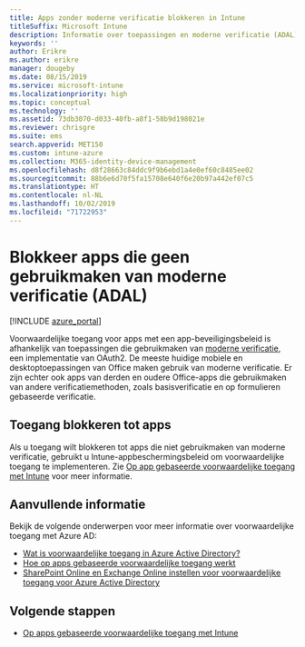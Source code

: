 ```yaml
---
title: Apps zonder moderne verificatie blokkeren in Intune
titleSuffix: Microsoft Intune
description: Informatie over toepassingen en moderne verificatie (ADAL) met Microsoft Intune.
keywords: ''
author: Erikre
ms.author: erikre
manager: dougeby
ms.date: 08/15/2019
ms.service: microsoft-intune
ms.localizationpriority: high
ms.topic: conceptual
ms.technology: ''
ms.assetid: 73db3070-d033-40fb-a8f1-58b9d198021e
ms.reviewer: chrisgre
ms.suite: ems
search.appverid: MET150
ms.custom: intune-azure
ms.collection: M365-identity-device-management
ms.openlocfilehash: d8f28663c84ddc9f9b6ebd1a4e0ef60c8485ee02
ms.sourcegitcommit: 88b6e6d70f5fa15708e640f6e20b97a442ef07c5
ms.translationtype: HT
ms.contentlocale: nl-NL
ms.lasthandoff: 10/02/2019
ms.locfileid: "71722953"
---
```

# <a name="block-apps-that-dont-use-modern-authentication-adal"></a>Blokkeer apps die geen gebruikmaken van moderne verificatie (ADAL)

[!INCLUDE [azure_portal](../includes/azure_portal.md)]

Voorwaardelijke toegang voor apps met een app-beveiligingsbeleid is afhankelijk van toepassingen die gebruikmaken van [moderne verificatie](https://support.office.com/article/Using-Office-365-modern-authentication-with-Office-clients-776c0036-66fd-41cb-8928-5495c0f9168a), een implementatie van OAuth2. De meeste huidige mobiele en desktoptoepassingen van Office maken gebruik van moderne verificatie. Er zijn echter ook apps van derden en oudere Office-apps die gebruikmaken van andere verificatiemethoden, zoals basisverificatie en op formulieren gebaseerde verificatie.

## <a name="block-access-to-apps"></a>Toegang blokkeren tot apps

Als u toegang wilt blokkeren tot apps die niet gebruikmaken van moderne verificatie, gebruikt u Intune-appbeschermingsbeleid om voorwaardelijke toegang te implementeren. Zie [Op app gebaseerde voorwaardelijke toegang met Intune](app-based-conditional-access-intune.md) voor meer informatie.

## <a name="additional-information"></a>Aanvullende informatie

Bekijk de volgende onderwerpen voor meer informatie over voorwaardelijke toegang met Azure AD:
- [Wat is voorwaardelijke toegang in Azure Active Directory?](https://docs.microsoft.com/azure/active-directory/conditional-access/overview)
- [Hoe op apps gebaseerde voorwaardelijke toegang werkt](app-based-conditional-access-intune.md#how-app-based-conditional-access-works)
- [SharePoint Online en Exchange Online instellen voor voorwaardelijke toegang voor Azure Active Directory](https://docs.microsoft.com/azure/active-directory/conditional-access/conditional-access-for-exo-and-spo)

## <a name="next-steps"></a>Volgende stappen

- [Op apps gebaseerde voorwaardelijke toegang met Intune](app-based-conditional-access-intune.md)

